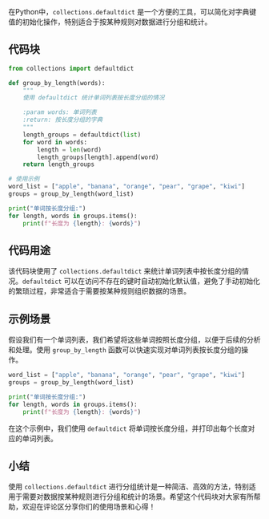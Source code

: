 在Python中，`collections.defaultdict` 是一个方便的工具，可以简化对字典键值的初始化操作，特别适合于按某种规则对数据进行分组和统计。
## 代码块
```python
from collections import defaultdict

def group_by_length(words):
    """
    使用 defaultdict 统计单词列表按长度分组的情况

    :param words: 单词列表
    :return: 按长度分组的字典
    """
    length_groups = defaultdict(list)
    for word in words:
        length = len(word)
        length_groups[length].append(word)
    return length_groups

# 使用示例
word_list = ["apple", "banana", "orange", "pear", "grape", "kiwi"]
groups = group_by_length(word_list)

print("单词按长度分组:")
for length, words in groups.items():
    print(f"长度为 {length}: {words}")
```
## 代码用途
该代码块使用了 `collections.defaultdict` 来统计单词列表中按长度分组的情况。`defaultdict` 可以在访问不存在的键时自动初始化默认值，避免了手动初始化的繁琐过程，非常适合于需要按某种规则组织数据的场景。
## 示例场景
假设我们有一个单词列表，我们希望将这些单词按照长度分组，以便于后续的分析和处理。使用 `group_by_length` 函数可以快速实现对单词列表按长度分组的操作。
```python
word_list = ["apple", "banana", "orange", "pear", "grape", "kiwi"]
groups = group_by_length(word_list)

print("单词按长度分组:")
for length, words in groups.items():
    print(f"长度为 {length}: {words}")
```
在这个示例中，我们使用 `defaultdict` 将单词按长度分组，并打印出每个长度对应的单词列表。
## 小结
使用 `collections.defaultdict` 进行分组统计是一种简洁、高效的方法，特别适用于需要对数据按某种规则进行分组和统计的场景。希望这个代码块对大家有所帮助，欢迎在评论区分享你们的使用场景和心得！
